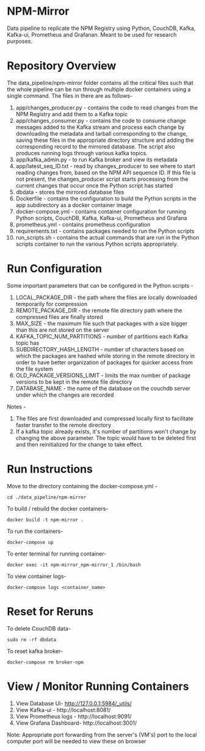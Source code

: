 # NPM-Mirror

Data pipeline to replicate the NPM Registry using Python, CouchDB, Kafka, Kafka-ui, Prometheus and Grafanan. Meant to be used for research purposes.

# Repository Overview

The data_pipeline/npm-mirror folder contains all the critical files such that the whole pipeline can be run through multiple docker containers using a single command. The files in there are as follows-
  1. app/changes_producer.py - contains the code to read changes from the NPM Registry and add them to a Kafka topic
  2. app/changes_consumer.py - contains the code to consume change messages added to the Kafka stream and process each change by downloading the metadata and tarball corresponding to the change, saving these files in the appropriate directory structure and adding the corresponding record to the mirrored database. The script also produces running logs through various kafka topics.
  3. app/kafka_admin.py - to run Kafka broker and view its metadata
  4. app/latest_seq_ID.txt - read by changes_producer to see where to start reading changes from, based on the NPM API sequence ID. If this file is not present, the changes_producer script starts processing from the current changes that occur once the Python script has started
  5. dbdata - stores the mirrored database files
  6. Dockerfile - contains the configuration to build the Python scripts in the app subdirectory as a docker container image
  7. docker-compose.yml - contains container configuration for running Python scripts, CouchDB, Kafka, Kafka-ui, Prometheus and Grafana
  8. prometheus.yml - contains prometheus configuration
  9. requirements.txt - contains packages needed to run the Python scripts
  10. run_scripts.sh - contains the actual commands that are run in the Python scripts container to run the various Python scripts appropriately.

# Run Configuration

Some important parameters that can be configured in the Python scripts -
  1. LOCAL_PACKAGE_DIR - the path where the files are locally downloaded temporarily for compression
  2. REMOTE_PACKAGE_DIR - the remote file directory path where the compressed files are finally stored
  3. MAX_SIZE - the maximum file such that packages with a size bigger than this are not stored on the server
  4. KAFKA_TOPIC_NUM_PARTITIONS - number of partitions each Kafka topic has
  5. SUBDIRECTORY_HASH_LENGTH - number of characters based on which the packages are hashed while storing in the remote directory in order to have better organization of packages for quicker access from the file system
  6. OLD_PACKAGE_VERSIONS_LIMIT - limits the max number of package versions to be kept in the remote file directory
  7. DATABASE_NAME - the name of the database on the couchdb server under which the changes are recorded

Notes - 
  1. The files are first downloaded and compressed locally first to facilitate faster transfer to the remote directory
  2. If a kafka topic already exists, it's number of partitions won't change by changing the above parameter. The topic would have to be deleted first and then reinitialized for the change to take effect.
# Run Instructions

Move to the directory containing the docker-compose.yml - 
```shell
cd ./data_pipeline/npm-mirror
```

To build / rebuild the docker containers- 
```shell
docker build -t npm-mirror . 
```

To run the containers- 
```shell
docker-compose up
```

To enter terminal for running container- 
```shell
docker exec -it npm-mirror_npm-mirror_1 /bin/bash
```

To view container logs- 
```shell
docker-compose logs <container_name>
```

# Reset for Reruns

To delete CouchDB data- 
```shell
sudo rm -rf dbdata
```

To reset kafka broker- 
```shell
docker-compose rm broker-npm
```

# View / Monitor Running Containers

  1. View Database UI- http://127.0.0.1:5984/_utils/
  2. View Kafka-ui - http://localhost:8081/
  3. View Prometheus logs - http://localhost:9091/
  4. View Grafana Dashboard- http://localhost:3001/

Note: Appropriate port forwarding from the server's (VM's) port to the local computer port will be needed to view these on browser
